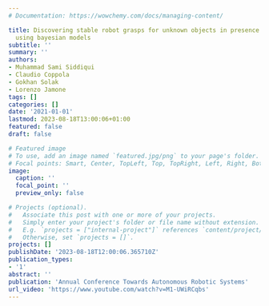 ```yaml
---
# Documentation: https://wowchemy.com/docs/managing-content/

title: Discovering stable robot grasps for unknown objects in presence of uncertainty
  using bayesian models
subtitle: ''
summary: ''
authors:
- Muhammad Sami Siddiqui
- Claudio Coppola
- Gokhan Solak
- Lorenzo Jamone
tags: []
categories: []
date: '2021-01-01'
lastmod: 2023-08-18T13:00:06+01:00
featured: false
draft: false

# Featured image
# To use, add an image named `featured.jpg/png` to your page's folder.
# Focal points: Smart, Center, TopLeft, Top, TopRight, Left, Right, BottomLeft, Bottom, BottomRight.
image:
  caption: ''
  focal_point: ''
  preview_only: false

# Projects (optional).
#   Associate this post with one or more of your projects.
#   Simply enter your project's folder or file name without extension.
#   E.g. `projects = ["internal-project"]` references `content/project/deep-learning/index.md`.
#   Otherwise, set `projects = []`.
projects: []
publishDate: '2023-08-18T12:00:06.365710Z'
publication_types:
- '1'
abstract: ''
publication: 'Annual Conference Towards Autonomous Robotic Systems'
url_video: 'https://www.youtube.com/watch?v=M1-UWiRCqbs'
---
```

